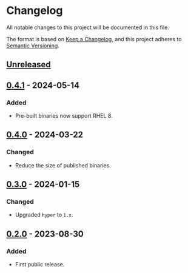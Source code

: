 # Changelog

All notable changes to this project will be documented in this file.

The format is based on [Keep a Changelog](https://keepachangelog.com/en/1.1.0/),
and this project adheres to [Semantic Versioning](https://semver.org/spec/v2.0.0.html).

## [Unreleased]

## [0.4.1] - 2024-05-14

### Added

- Pre-built binaries now support RHEL 8.

## [0.4.0] - 2024-03-22

### Changed

- Reduce the size of published binaries.

## [0.3.0] - 2024-01-15

### Changed

- Upgraded `hyper` to `1.x`.

## [0.2.0] - 2023-08-30

### Added

- First public release.

[unreleased]: https://github.com/ocpddev/fsf/compare/v0.4.1...HEAD

[0.4.1]: https://github.com/ocpddev/fsf/compare/v0.4.0...v0.4.1

[0.4.0]: https://github.com/ocpddev/fsf/compare/v0.3.0...v0.4.0

[0.3.0]: https://github.com/ocpddev/fsf/compare/v0.2.0...v0.3.0

[0.2.0]: https://github.com/ocpddev/fsf/releases/tag/v0.2.0
